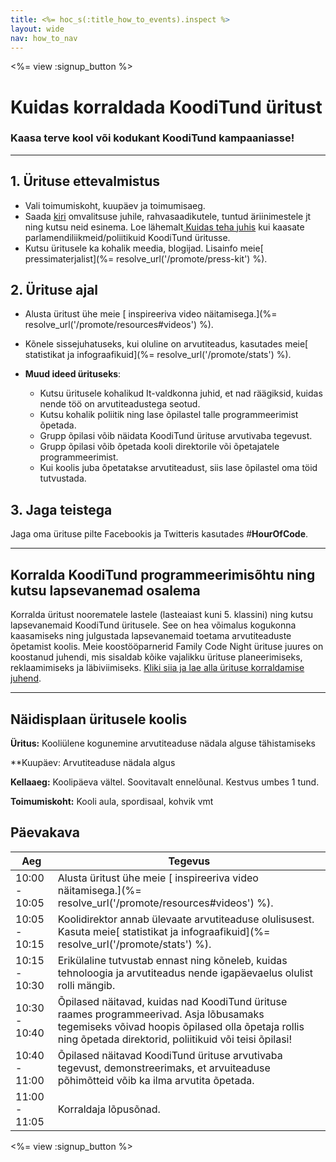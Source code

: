 ```yaml
---
title: <%= hoc_s(:title_how_to_events).inspect %>
layout: wide
nav: how_to_nav
---
```

<%= view :signup_button %>

# Kuidas korraldada KoodiTund üritust

### Kaasa terve kool või kodukant KoodiTund kampaaniasse!

* * *

## 1. Ürituse ettevalmistus

- Vali toimumiskoht, kuupäev ja toimumisaeg.
- Saada [kiri](https://hourofcode.com/promote/resources#sample-emails) omvalitsuse juhile, rahvasaadikutele, tuntud äriinimestele jt ning kutsu neid esinema. Loe lähemalt[ Kuidas teha juhis](%=localized_file('/files/elected-official.pdf')%) kui kaasate parlamendiliikmeid/poliitikuid KoodiTund üritusse.
- Kutsu üritusele ka kohalik meedia, blogijad. Lisainfo meie[ pressimaterjalist](%= resolve_url('/promote/press-kit') %).

## 2. Ürituse ajal

- Alusta üritust ühe meie [ inspireeriva video näitamisega.](%= resolve_url('/promote/resources#videos') %).
- Kõnele sissejuhatuseks, kui oluline on arvutiteadus, kasutades meie[ statistikat ja infograafikuid](%= resolve_url('/promote/stats') %).   
      
    
- **Muud ideed ürituseks**: 
    - Kutsu üritusele kohalikud It-valdkonna juhid, et nad räägiksid, kuidas nende töö on arvutiteadustega seotud.
    - Kutsu kohalik poliitik ning lase õpilastel talle programmeerimist õpetada.
    - Grupp õpilasi võib näidata KoodiTund ürituse arvutivaba tegevust.
    - Grupp õpilasi võib õpetada kooli direktorile või õpetajatele programmeerimist.
    - Kui koolis juba õpetatakse arvutiteadust, siis lase õpilastel oma töid tutvustada.

## 3. Jaga teistega

Jaga oma ürituse pilte Facebookis ja Twitteris kasutades #**HourOfCode**.

* * *

## Korralda KoodiTund programmeerimisõhtu ning kutsu lapsevanemad osalema

Korralda üritust noorematele lastele (lasteaiast kuni 5. klassini) ning kutsu lapsevanemaid KoodiTund üritusele. See on hea võimalus kogukonna kaasamiseks ning julgustada lapsevanemaid toetama arvutiteaduste õpetamist koolis. Meie koostööparnerid Family Code Night ürituse juures on koostanud juhendi, mis sisaldab kõike vajalikku ürituse planeerimiseks, reklaamimiseks ja läbiviimiseks. [Kliki siia ja lae alla ürituse korraldamise juhend](http://www.familycodenight.org/DownloadCodeDotOrg.html).

* * *

## Näidisplaan üritusele koolis

**Üritus:** Kooliülene kogunemine arvutiteaduse nädala alguse tähistamiseks

**Kuupäev: Arvutiteaduse nädala algus</p> 

**Kellaaeg:** Koolipäeva vältel. Soovitavalt ennelõunal. Kestvus umbes 1 tund.

**Toimumiskoht:** Kooli aula, spordisaal, kohvik vmt

## Päevakava

| Aeg           | Tegevus                                                                                                                                                                                               |
| ------------- | ----------------------------------------------------------------------------------------------------------------------------------------------------------------------------------------------------- |
| 10:00 - 10:05 | Alusta üritust ühe meie [ inspireeriva video näitamisega.](%= resolve_url('/promote/resources#videos') %).                                                                                            |
| 10:05 - 10:15 | Koolidirektor annab ülevaate arvutiteaduse olulisusest. Kasuta meie[ statistikat ja infograafikuid](%= resolve_url('/promote/stats') %).                                                              |
| 10:15 - 10:30 | Erikülaline tutvustab ennast ning kõneleb, kuidas tehnoloogia ja arvutiteadus nende igapäevaelus olulist rolli mängib.                                                                                |
| 10:30 - 10:40 | Õpilased näitavad, kuidas nad KoodiTund ürituse raames programmeerivad. Asja lõbusamaks tegemiseks võivad hoopis õpilased olla õpetaja rollis ning õpetada direktorid, poliitikuid või teisi õpilasi! |
| 10:40 - 11:00 | Õpilased näitavad KoodiTund ürituse arvutivaba tegevust, demonstreerimaks, et arvuiteaduse põhimõtteid võib ka ilma arvutita õpetada.                                                                 |
| 11:00 - 11:05 | Korraldaja lõpusõnad.                                                                                                                                                                                 |

<%= view :signup_button %>